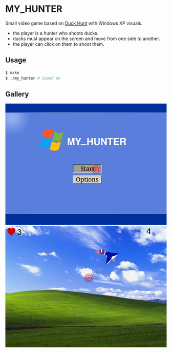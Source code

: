 # MY_HUNTER

Small video game based on [Duck Hunt](https://en.wikipedia.org/wiki/Duck_Hunt) with Windows XP visuals.

- the player is a hunter who shoots ducks.
- ducks must appear on the screen and move from one side to another.
- the player can click on them to shoot them.

## Usage

```bash
$ make
$ ./my_hunter # sound on
```

## Gallery

![Menu screenshot](menu-screenshot.png)
![Game screenshot](game-screenshot.png)